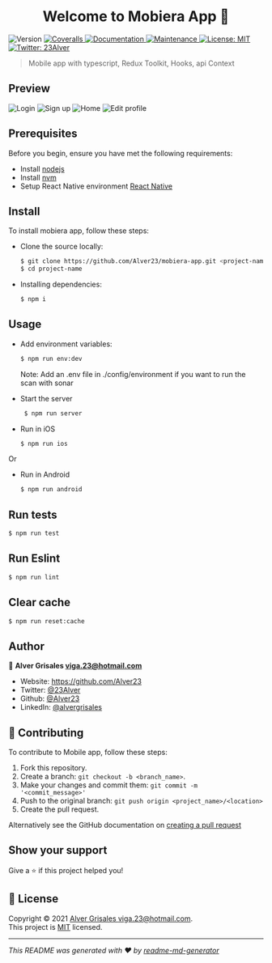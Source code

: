 <h1 align="center">Welcome to Mobiera App 👋</h1>
<p>
  <img alt="Version" src="https://img.shields.io/badge/version-1.0.0-blue.svg?cacheSeconds=2592000" />
  <a href="https://coveralls.io/github/Alver23/mobiera-app?branch=main" target="_blank">
    <img alt="Coveralls" src="https://coveralls.io/repos/github/Alver23/mobiera-app/badge.svg?branch=main" />
  </a>
  <a href="https://github.com/Alver23/mobiera-app#readme" target="_blank">
    <img alt="Documentation" src="https://img.shields.io/badge/documentation-yes-brightgreen.svg" />
  </a>
  <a href="https://github.com/Alver23/mobiera-app/graphs/commit-activity" target="_blank">
    <img alt="Maintenance" src="https://img.shields.io/badge/Maintained%3F-yes-green.svg" />
  </a>
  <a href="https://github.com/Alver23/mobiera-app/blob/master/LICENSE" target="_blank">
    <img alt="License: MIT" src="https://img.shields.io/github/license/Alver23/mobiera-app" />
  </a>
  <a href="https://twitter.com/23Alver" target="_blank">
    <img alt="Twitter: 23Alver" src="https://img.shields.io/twitter/follow/23Alver.svg?style=social" />
  </a>
  
</p>

> Mobile app with typescript, Redux Toolkit, Hooks, api Context

## Preview
![Login](./docs/images/login.png)
![Sign up](./docs/images/sign-up.png)
![Home](./docs/images/home.png)
![Edit profile](./docs/images/edit-profile.png)

## Prerequisites

Before you begin, ensure you have met the following requirements:
* Install [nodejs](https://nodejs.org/es/download/)
* Install [nvm](https://github.com/nvm-sh/nvm#installing-and-updating)
* Setup React Native environment [React Native](https://reactnative.dev/docs/environment-setup)

## Install
To install mobiera app, follow these steps:
* Clone the source locally:
  ```bash
  $ git clone https://github.com/Alver23/mobiera-app.git <project-name>
  $ cd project-name
  ``` 
* Installing dependencies:
  ```bash
  $ npm i
  ```

## Usage
* Add environment variables:
  ```bash
  $ npm run env:dev
  ```
  Note: Add an .env file in ./config/environment if you want to run the scan with sonar


* Start the server
   ```bash
    $ npm run server
    ```

* Run in iOS
  ```sh
  $ npm run ios
  ```

Or
* Run in Android
  ```sh
  $ npm run android
  ```

## Run tests

  ```sh
  $ npm run test
  ```

## Run Eslint

  ```sh
  $ npm run lint
  ```

## Clear cache
  ```sh
  $ npm run reset:cache
  ```

## Author

👤 **Alver Grisales <viga.23@hotmail.com>**

* Website: https://github.com/Alver23
* Twitter: [@23Alver](https://twitter.com/23Alver)
* Github: [@Alver23](https://github.com/Alver23)
* LinkedIn: [@alvergrisales](https://linkedin.com/in/alvergrisales)

## 🤝 Contributing

To contribute to Mobile app, follow these steps:
1. Fork this repository.
2. Create a branch: `git checkout -b <branch_name>`.
3. Make your changes and commit them: `git commit -m '<commit_message>'`
4. Push to the original branch: `git push origin <project_name>/<location>`
5. Create the pull request.

Alternatively see the GitHub documentation on [creating a pull request](https://help.github.com/en/github/collaborating-with-issues-and-pull-requests/creating-a-pull-request)

## Show your support

Give a ⭐️ if this project helped you!

## 📝 License

Copyright © 2021 [Alver Grisales <viga.23@hotmail.com>](https://github.com/Alver23).<br />
This project is [MIT](https://github.com/Alver23/mobiera-app/blob/master/LICENSE) licensed.

***
_This README was generated with ❤️ by [readme-md-generator](https://github.com/kefranabg/readme-md-generator)_
